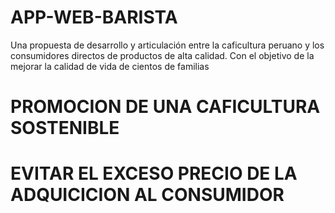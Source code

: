 # APP-WEB-BARISTA
Una propuesta de desarrollo y articulación entre la caficultura peruano y los consumidores directos de productos de alta calidad. Con el objetivo de la mejorar la calidad de vida de cientos de familias

# PROMOCION DE UNA CAFICULTURA SOSTENIBLE



# EVITAR EL EXCESO PRECIO DE LA ADQUICICION AL CONSUMIDOR